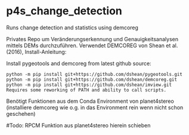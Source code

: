 # p4s_change_detection
Runs change detection and statistics using demcoreg


Privates Repo um Veränderungserkennung und Genauigkeitsanalysen mittels DEMs durchzuführen. 
Verwendet DEMCOREG von Shean et al. (2016), Install-Anleitung:

Install pygeotools and demcoreg from latest github source:
```
python -m pip install git+https://github.com/dshean/pygeotools.git
python -m pip install git+https://github.com/dshean/demcoreg.git
python -m pip install git+https://github.com/dshean/imview.git
Requires some reworking of PATH and ability to call scripts.
 ```
Benötigt Funktionen aus dem Conda Environment von planet4stereo (installiere demcoreg wie o.g. in das Environment rein wenn nicht schon geschehen)

#Todo: RPCM Funktion aus planet4stereo hierein schieben
